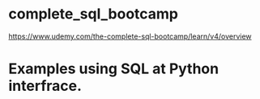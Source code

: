 # complete_sql_bootcamp
https://www.udemy.com/the-complete-sql-bootcamp/learn/v4/overview
# Examples using SQL at Python interfrace.
